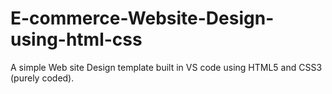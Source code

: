 # E-commerce-Website-Design-using-html-css

A simple Web site Design template built in VS code using HTML5 and CSS3 (purely coded).
